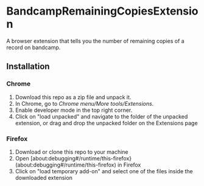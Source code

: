 # BandcampRemainingCopiesExtension

A browser extension that tells you the number of remaining copies of a record on bandcamp.

## Installation

### Chrome

1. Download this repo as a zip file and unpack it.
2. In Chrome, go to _Chrome menu/More tools/Extensions_.
3. Enable developer mode in the top right corner.
4. Click on "load unpacked" and navigate to the folder of the unpacked extension, or drag and drop the unpacked folder on the Extensions page

### Firefox

1. Download or clone this repo to your machine
2. Open [about:debugging#/runtime/this-firefox}(about:debugging#/runtime/this-firefox) in Firefox
3. Click on "load temporary add-on" and select one of the files inside the downloaded extension
